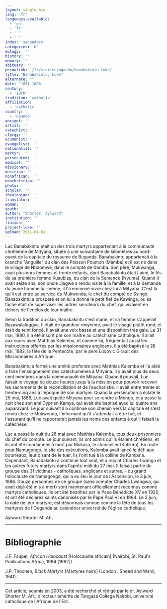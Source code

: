 ```yaml
---
layout: single-bio
lang: 'fr'
languages-available:
  - 'en'
  - 'fr'
  - ' '
  - ' '
index: 'secondary'
categories: 'b'
eulogy: ''
history: ''
memory: ''
obituary: ''
permalink: '/fr/stories/uganda/banabakintu-luke/'
title: "Banabakintu, Luke"
alternate: ""
date: '1851-1886'
century:
  - '19th'
tradition: 'catholic'
affiliation:
  - 'catholic'
country:
  - 'uganda'
ancient: ''
artist: ''
catechist: ''
clergy: ''
ecumenist: ''
evangelist: ''
nationalist: ''
martyr: ''
persecuted: ''
medical: ''
missionary: ''
musician: ''
nonafrican: ''
nonchristian: ''
photo: ''
scholar: ''
theologian: ''
translator: ''
women: ''
youth: ''
author: "Shorter, Aylward"
institution: ""
liaison: ""
project-luke: ''
upload: 2011-01-01
---
```




Luc Banabakintu était un des trois martyrs appartenant à la communauté chrétienne de Mityana, située à une soixantaine de kilomètres au nord-ouest de la capitale du royaume de Buganda. Banabakintu appartenait à la branche "Anguille" du clan des Poisson Poumon (Mamba) et il est né dans le village de Ntolomwe, dans le compté de Gomba. Son père, Mukwanga, avait plusieurs femmes et trente enfants, dont Banabakintu était l'aîné, le fils de sa première femme Kusubiza, du clan de la Semence (Nvuma). Quand il avait seize ans, son oncle Jjagwe a rendu visite à la famille, et à la demande du jeune homme lui-même, il l'a emmené vivre chez lui à Mityana. C'est là qu'il est entré au service du Mukwenda, le chef du compté de Ssingo. Banabakintu a prospéré et on lui a donné le petit fief de Kawinga, ou sa tâche était de superviser les autres serviteurs du chef, qui vivaient en dehors de l'enclos de leur maître.

Selon la tradition du clan, Banabakintu s'est marié, et sa femme s'appelait Bazawalaluggya. Il était de grandeur moyenne, avait le visage plutôt rond, et était de teint foncé. Il avait une voix basse et une disposition très gaie. Le 31 mai, 1880, il a été inscrit par son maître au catéchisme catholique. Il allait aux cours avec Matthias Kalemba, et comme lui, fréquentait aussi les instructions offertes par les missionnaires anglicans. Il a été baptisé le 28 mai, 1882, la fête de la Pentecôte, par le père Ludovic Girault des Missionnaires d'Afrique.

Banabakintu a formé une amitié profonde avec Matthias Kalemba et l'a aidé à faire l'enseignement des catéchumènes à Mityana. Il y avait plus de deux cent membres dans la communauté de Mityana. Quand il pouvait, Luc faisait le voyage de douze heures jusqu'à la mission pour pouvoir recevoir les sacrements de la réconciliation et de l'eucharistie. Il avait entre trente et trente-cinq ans à l'époque de son martyre. Quand la persécution a éclaté le 25 mai, 1886, Luc avait quitté Mityana pour se rendre à Mengo, et a passé la nuit chez son ami Cyprien Kamya, qui avait été baptisé avec lui quatre ans auparavant. Le jour suivant il a continué son chemin vers la capitale et s'est rendu chez le Mukwenda, l'informant qu'il s'attendait à être tué, et l'assurant qu'il ne rapporterait jamais les noms des enfants à qui il faisait la catéchèse.

Luc a passé la nuit du 26 mai avec Matthias Kalemba, tous deux prisonniers du chef du compté. Le jour suivant, ils ont admis qu'ils étaient chrétiens, et ils ont été condamnés à mort par Mukasa, le chancelier (Katikiro). En route pour Namugongo, le site des exécutions, Kalemba avait lancé le défi aux bourreaux, leur disant de le tuer. Ils l'ont tué à la colline de Kampala. Cependant, Banabakintu a continué tout seul, et a rejoint Charles Lwanga et les autres futurs martyrs dans l'après-midi du 27 mai. Il faisait partie du groupe des 31 victimes - catholiques, anglicans et autres, - du grand holocauste de Namagongo, qui a eu lieu le jour de l'Ascension, le 3 juin, 1886. Douze personnes de ce groupe (sans compter Charles Lwangwa, qui avait déjà été mis à mort) sont maintenant officiellement reconnus comme martyrs catholiques. Ils ont été béatifiés par le Pape Bénédicte XV en 1920, et ont été déclarés saints canonisés par le Pape Paul VI en 1964. Le 3 juin, la date de leur martyre, est désormais connue comme la fête de tous les martyres de l'Ouganda au calendrier universel de l'église catholique.

Aylward Shorter M. Afr.

---

# Bibliographie

J.F. Faupel, *African Holocaust* [Holocauste africain] (Nairobi, St. Paul's Publications Africa, 1984 [1962]).

J.P. Thoonen, *Black Martyrs* [Martyres noirs] (London : Sheed and Ward, 1941).

---

Cet article, soumis en 2003, a été recherché et rédigé par le dr. Aylward Shorter M. Afr., directeur émérite de Tangaza College Nairobi, université catholique de l'Afrique de l'Est.